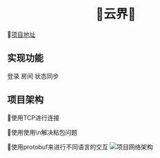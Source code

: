 # <center> :maple_leaf:云界:maple_leaf: </center>
:evergreen_tree:[项目地址](https://gitee.com/fufuandrice/YunDuoServer/tree/master)
## 实现功能
登录
房间
状态同步
## 项目架构
:tomato:使用TCP进行连接

:tomato:使用使用\n解决粘包问题

:tomato:使用protobuf来进行不同语言的交互
![项目网络架构](/img/onlinegame/web.png)
